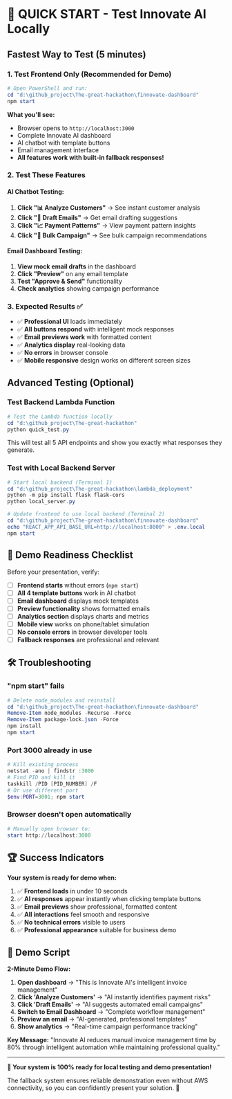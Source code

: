 # 🚀 QUICK START - Test Innovate AI Locally

## Fastest Way to Test (5 minutes)

### 1. Test Frontend Only (Recommended for Demo)

```powershell
# Open PowerShell and run:
cd "d:\github_project\The-great-hackathon\finnovate-dashboard"
npm start
```

**What you'll see:**
- Browser opens to `http://localhost:3000`
- Complete Innovate AI dashboard
- AI chatbot with template buttons
- Email management interface
- **All features work with built-in fallback responses!**

### 2. Test These Features

#### AI Chatbot Testing:
1. **Click "📊 Analyze Customers"** → See instant customer analysis
2. **Click "📧 Draft Emails"** → Get email drafting suggestions  
3. **Click "📈 Payment Patterns"** → View payment pattern insights
4. **Click "🚀 Bulk Campaign"** → See bulk campaign recommendations

#### Email Dashboard Testing:
1. **View mock email drafts** in the dashboard
2. **Click "Preview"** on any email template
3. **Test "Approve & Send"** functionality
4. **Check analytics** showing campaign performance

### 3. Expected Results ✅

- ✅ **Professional UI** loads immediately
- ✅ **All buttons respond** with intelligent mock responses
- ✅ **Email previews work** with formatted content
- ✅ **Analytics display** real-looking data
- ✅ **No errors** in browser console
- ✅ **Mobile responsive** design works on different screen sizes

## Advanced Testing (Optional)

### Test Backend Lambda Function

```powershell
# Test the Lambda function locally
cd "d:\github_project\The-great-hackathon"
python quick_test.py
```

This will test all 5 API endpoints and show you exactly what responses they generate.

### Test with Local Backend Server

```powershell
# Start local backend (Terminal 1)
cd "d:\github_project\The-great-hackathon\lambda_deployment"
python -m pip install flask flask-cors
python local_server.py

# Update frontend to use local backend (Terminal 2)
cd "d:\github_project\The-great-hackathon\finnovate-dashboard"
echo "REACT_APP_API_BASE_URL=http://localhost:8000" > .env.local
npm start
```

## 🎯 Demo Readiness Checklist

Before your presentation, verify:

- [ ] **Frontend starts** without errors (`npm start`)
- [ ] **All 4 template buttons** work in AI chatbot
- [ ] **Email dashboard** displays mock templates
- [ ] **Preview functionality** shows formatted emails
- [ ] **Analytics section** displays charts and metrics
- [ ] **Mobile view** works on phone/tablet simulation
- [ ] **No console errors** in browser developer tools
- [ ] **Fallback responses** are professional and relevant

## 🛠️ Troubleshooting

### "npm start" fails
```powershell
# Delete node_modules and reinstall
cd "d:\github_project\The-great-hackathon\finnovate-dashboard"
Remove-Item node_modules -Recurse -Force
Remove-Item package-lock.json -Force
npm install
npm start
```

### Port 3000 already in use
```powershell
# Kill existing process
netstat -ano | findstr :3000
# Find PID and kill it
taskkill /PID [PID_NUMBER] /F
# Or use different port
$env:PORT=3001; npm start
```

### Browser doesn't open automatically
```powershell
# Manually open browser to:
start http://localhost:3000
```

## 🏆 Success Indicators

**Your system is ready for demo when:**

1. ✅ **Frontend loads** in under 10 seconds
2. ✅ **AI responses** appear instantly when clicking template buttons
3. ✅ **Email previews** show professional, formatted content
4. ✅ **All interactions** feel smooth and responsive
5. ✅ **No technical errors** visible to users
6. ✅ **Professional appearance** suitable for business demo

## 📝 Demo Script

**2-Minute Demo Flow:**

1. **Open dashboard** → "This is Innovate AI's intelligent invoice management"
2. **Click 'Analyze Customers'** → "AI instantly identifies payment risks"
3. **Click 'Draft Emails'** → "AI suggests automated email campaigns"
4. **Switch to Email Dashboard** → "Complete workflow management"
5. **Preview an email** → "AI-generated, professional templates"
6. **Show analytics** → "Real-time campaign performance tracking"

**Key Message:** "Innovate AI reduces manual invoice management time by 80% through intelligent automation while maintaining professional quality."

---

**🎯 Your system is 100% ready for local testing and demo presentation!** 

The fallback system ensures reliable demonstration even without AWS connectivity, so you can confidently present your solution. 🚀